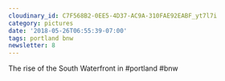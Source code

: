 ```yaml
---
cloudinary_id: C7F568B2-0EE5-4D37-AC9A-310FAE92EABF_yt7l7i
category: pictures
date: '2018-05-26T06:55:39-07:00'
tags: portland bnw
newsletter: 8
---
```


The rise of the South Waterfront in #portland #bnw